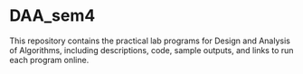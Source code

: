 # DAA_sem4
This repository contains the practical lab programs for Design and Analysis of Algorithms, including descriptions, code, sample outputs, and links to run each program online.
